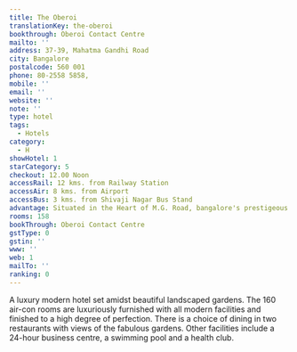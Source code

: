 ```yaml
---
title: The Oberoi
translationKey: the-oberoi
bookthrough: Oberoi Contact Centre
mailto: ''
address: 37-39, Mahatma Gandhi Road
city: Bangalore
postalcode: 560 001
phone: 80-2558 5858,
mobile: ''
email: ''
website: ''
note: ''
type: hotel
tags:
  - Hotels
category:
  - H
showHotel: 1
starCategory: 5
checkout: 12.00 Noon
accessRail: 12 kms. from Railway Station
accessAir: 8 kms. from Airport
accessBus: 3 kms. from Shivaji Nagar Bus Stand
advantage: Situated in the Heart of M.G. Road, bangalore's prestigeous business area
rooms: 158
bookThrough: Oberoi Contact Centre
gstType: 0
gstin: ''
www: ''
web: 1
mailTo: ''
ranking: 0
---
```







A luxury modern hotel set amidst beautiful landscaped gardens. The 160 air-con rooms are luxuriously furnished with all modern facilities and finished to a high degree of perfection. There is a choice of dining in two restaurants with views of the fabulous gardens. Other facilities include a 24-hour business centre, a swimming pool and a health club.